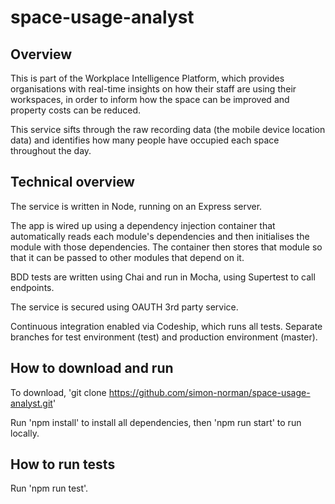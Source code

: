 # space-usage-analyst

## Overview

This is part of the Workplace Intelligence Platform, which provides organisations with real-time insights on how their staff are using their workspaces, in order to inform how the space can be improved and property costs can be reduced. 

This service sifts through the raw recording data (the mobile device location data) and identifies how many people have occupied each space throughout the day. 

## Technical overview

The service is written in Node, running on an Express server.

The app is wired up using a dependency injection container that automatically reads each module's dependencies and then initialises the module with those dependencies. The container then stores that module so that it can be passed to other modules that depend on it. 

BDD tests are written using Chai and run in Mocha, using Supertest to call endpoints.

The service is secured using OAUTH 3rd party service. 

Continuous integration enabled via Codeship, which runs all tests. Separate branches for test environment (test) and production environment (master). 

## How to download and run

To download, 'git clone https://github.com/simon-norman/space-usage-analyst.git'

Run 'npm install' to install all dependencies, then 'npm run start' to run locally. 

## How to run tests

Run 'npm run test'.




